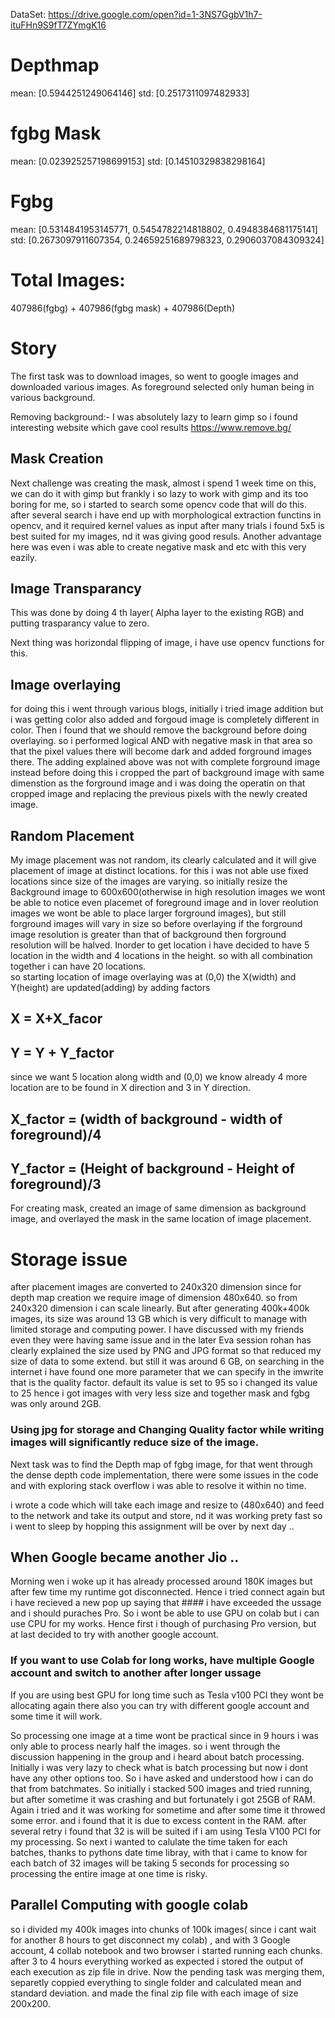 
DataSet: https://drive.google.com/open?id=1-3NS7GgbV1h7-ituFHn9S9fT7ZYmgK16

Depthmap
=================================================================================
mean: [0.5944251249064146] std: [0.2517311097482933]

fgbg Mask
=================================================================================
mean: [0.023925257198699153] std: [0.14510329838298164]

Fgbg
==================================================================================
mean: [0.5314841953145771, 0.5454782214818802, 0.4948384681175141] std: [0.2673097911607354, 0.24659251689798323, 0.2906037084309324]

Total Images:
==================================================================================================
407986(fgbg) + 407986(fgbg mask) + 407986(Depth)

Story
===========================================================================================================

The first task was to download images, so went to google images and downloaded various images. As foreground selected only human being in various background.

Removing background:- I was absolutely lazy to learn gimp so i found interesting website which gave cool results https://www.remove.bg/

## Mask Creation
Next challenge was creating the mask, almost i spend 1 week time on this, we can do it with gimp but frankly i so lazy to work with gimp and its too boring for me, so i started to search some opencv code that will do this. after several search i have end up with morphological extraction functins in opencv, and it required kernel values as input after many trials i found 5x5 is best suited for my images, nd it was giving good resuls. Another advantage here was even i was able to create negative mask and etc with this very eazily.

## Image Transparancy
This was done by doing 4 th layer( Alpha layer to the existing RGB) and putting trasparancy value to zero.

Next thing was horizondal flipping of image, i have use opencv functions for this. 

## Image overlaying 
for doing this i went through various blogs, initially i tried image addition but i was getting color also added and forgoud image is completely different in color. Then i found that we should remove the background before doing overlaying. so i performed logical AND with negative mask in that area so that the pixel values there will become dark and added forground images there. The adding explained above was not with complete forground image instead before doing this i cropped the part of background image with same dimenstion as the forground image and i was doing the operatin on that cropped image and replacing the previous pixels with the newly created image.

## Random Placement
My image placement was not random, its clearly calculated and it will give placement of image at distinct locations. for this i was not able use fixed locations since size of the images are varying. so initially resize the Background image to 600x600(otherwise in high resolution images we wont be able to notice even placemet of foreground image and in lover reolution images we wont be able to place larger forground images), but still forground images will vary in size so before overlaying if the forground image resolution is greater than that of background then forground resolution will be halved. Inorder to get location i have decided to have 5 location in the width and 4 locations in the height. so with all combination together i can have 20 locations.  
so starting location of image overlaying was at (0,0) the X(width) and Y(height) are updated(adding) by adding factors
 ## X = X+X_facor 
 ## Y = Y + Y_factor
  
  since we want 5 location along width and (0,0) we know already 4 more location are to be found in X direction and 3 in Y direction.
  ## X_factor = (width of background - width of foreground)/4
  ## Y_factor = (Height of background - Height of foreground)/3
  
  
For creating mask, created an image of same dimension as background image, and overlayed the mask in the same location of image placement.

# Storage issue
after placement images are converted to 240x320 dimension since for depth map creation we require image of dimension 480x640. so from 240x320 dimension i can scale linearly. But after generating 400k+400k images, its size was around 13 GB which is very difficult to manage with limited storage and computing power. I have discussed with my friends even they were having same issue and in the later Eva session rohan has clearly explained the size used by PNG and JPG format so that reduced my size of data to some extend. but still it was around 6 GB, on searching in the internet i have found one more parameter that we can specify in the imwrite that is the quality factor. default its value is set to 95 so i changed its value to 25 hence i got images with very less size and together mask and fgbg was only around 2GB.

### Using jpg for storage and Changing Quality factor while writing images will significantly reduce size of the image.

Next task was to find the Depth map of fgbg image, for that went through the dense depth code implementation, there were some issues in the code and with exploring stack overflow i was able to resolve it within no time.

i wrote a code which will take each image and resize to (480x640) and feed to the network and take its output and store, nd it was working prety fast so i went to sleep by hopping this assignment will be over by next day ..

## When Google became another Jio ..
Morning wen i woke up it has already processed around 180K images but after few time my runtime got disconnected. Hence i tried connect again but i have recieved a new pop up saying that #### i have exceeded the ussage and i should puraches Pro.
So i wont be able to use GPU on colab but i can use CPU for my works. Hence first i though of purchasing Pro version, but at last decided to try with another google account. 
### If you want to use Colab for long works, have multiple Google account and switch to another after longer ussage
If you are using best GPU for long time such as Tesla v100 PCI they wont be allocating again there also you can try with different google account and some time it will work.

So processing one image at a time wont be practical since in 9 hours i was only able to process nearly half the images. so i went through the discussion happening in the group and i heard about batch processing. Initially i was very lazy to check what is batch processing but now i dont have any other options too. So i have asked and understood how i can do that from batchmates. So initially i stacked 500 images and tried running, but after sometime it was crashing and but fortunately i got 25GB of RAM. Again i tried and it was working for sometime and after some time it throwed some error. and i found that it is due to excess content in the RAM. after several retry i  found that 32 is will be suited if i am using Tesla V100 PCI for my processing. So next i wanted to calulate the time taken for each batches, thanks to pythons date time libray, with that i came to know for each batch of 32 images will be taking 5 seconds for processing so processing the entire image at one time is risky.

## Parallel Computing with google colab
so i divided my 400k images into chunks of 100k images( since i cant wait for another 8 hours to get disconnect my colab) , and with 3 Google account, 4 collab notebook and two browser i started running each chunks. after 3 to 4 hours everything worked as expected i stored the output of each execution as zip file in drive. Now the pending task was merging them, separetly coppied everything to single folder and calculated mean and standard deviation. and made the final zip file with each image of size 200x200. 



